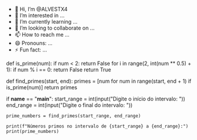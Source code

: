 - 👋 Hi, I’m @ALVESTX4
- 👀 I’m interested in ...
- 🌱 I’m currently learning ...
- 💞️ I’m looking to collaborate on ...
- 📫 How to reach me ...
- 😄 Pronouns: ...
- ⚡ Fun fact: ...

<!---
ALVESTX4/ALVESTX4 is a ✨ special ✨ repository because its `README.md` (this file) appears on your GitHub profile.
You can click the Preview link to take a look at your changes.
--->
def is_prime(num):
    if num < 2:
        return False
    for i in range(2, int(num ** 0.5) + 1):
        if num % i == 0:
            return False
    return True

def find_primes(start, end):
    primes = [num for num in range(start, end + 1) if is_prime(num)]
    return primes

if __name__ == "__main__":
    start_range = int(input("Digite o início do intervalo: "))
    end_range = int(input("Digite o final do intervalo: "))

    prime_numbers = find_primes(start_range, end_range)

    print(f"Números primos no intervalo de {start_range} a {end_range}:")
    print(prime_numbers)

